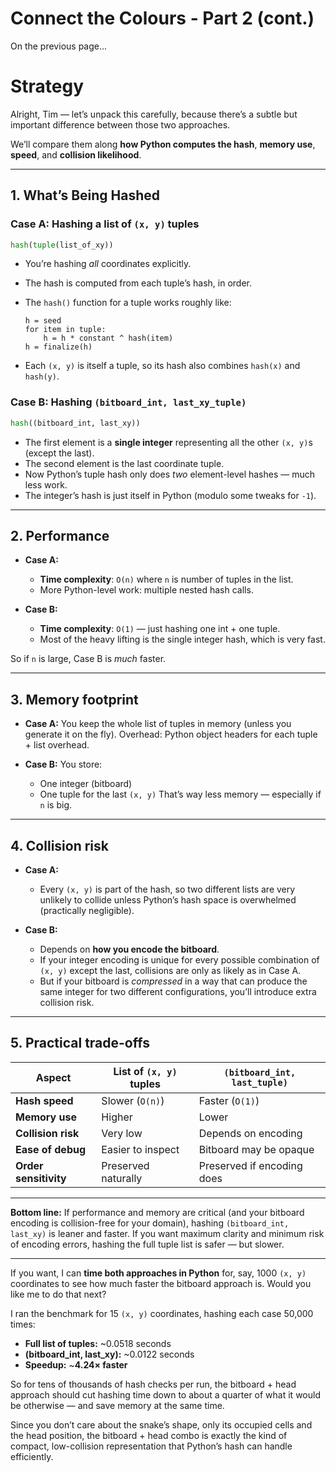 # Connect the Colours - Part 2 (cont.)

On the previous page...

# Strategy

Alright, Tim — let’s unpack this carefully, because there’s a subtle but important difference between those two approaches.

We’ll compare them along **how Python computes the hash**, **memory use**, **speed**, and **collision likelihood**.




---

## **1. What’s Being Hashed**

### **Case A:** Hashing a list of `(x, y)` tuples

```python
hash(tuple(list_of_xy))
```

* You’re hashing *all* coordinates explicitly.
* The hash is computed from each tuple’s hash, in order.
* The `hash()` function for a tuple works roughly like:

  ```
  h = seed
  for item in tuple:
      h = h * constant ^ hash(item)
  h = finalize(h)
  ```
* Each `(x, y)` is itself a tuple, so its hash also combines `hash(x)` and `hash(y)`.

### **Case B:** Hashing `(bitboard_int, last_xy_tuple)`

```python
hash((bitboard_int, last_xy))
```

* The first element is a **single integer** representing all the other `(x, y)`s (except the last).
* The second element is the last coordinate tuple.
* Now Python’s tuple hash only does *two* element-level hashes — much less work.
* The integer’s hash is just itself in Python (modulo some tweaks for `-1`).

---

## **2. Performance**

* **Case A:**

  * **Time complexity**: `O(n)` where `n` is number of tuples in the list.
  * More Python-level work: multiple nested hash calls.
* **Case B:**

  * **Time complexity**: `O(1)` — just hashing one int + one tuple.
  * Most of the heavy lifting is the single integer hash, which is very fast.

So if `n` is large, Case B is *much* faster.

---

## **3. Memory footprint**

* **Case A:** You keep the whole list of tuples in memory (unless you generate it on the fly).
  Overhead: Python object headers for each tuple + list overhead.
* **Case B:** You store:

  * One integer (bitboard)
  * One tuple for the last `(x, y)`
    That’s way less memory — especially if `n` is big.

---

## **4. Collision risk**

* **Case A:**

  * Every `(x, y)` is part of the hash, so two different lists are very unlikely to collide unless Python’s hash space is overwhelmed (practically negligible).
* **Case B:**

  * Depends on **how you encode the bitboard**.
  * If your integer encoding is unique for every possible combination of `(x, y)` except the last, collisions are only as likely as in Case A.
  * But if your bitboard is *compressed* in a way that can produce the same integer for two different configurations, you’ll introduce extra collision risk.

---

## **5. Practical trade-offs**

| Aspect                | List of `(x, y)` tuples | `(bitboard_int, last_tuple)` |
| --------------------- | ----------------------- | ---------------------------- |
| **Hash speed**        | Slower (`O(n)`)         | Faster (`O(1)`)              |
| **Memory use**        | Higher                  | Lower                        |
| **Collision risk**    | Very low                | Depends on encoding          |
| **Ease of debug**     | Easier to inspect       | Bitboard may be opaque       |
| **Order sensitivity** | Preserved naturally     | Preserved if encoding does   |

---

**Bottom line:**
If performance and memory are critical (and your bitboard encoding is collision-free for your domain), hashing `(bitboard_int, last_xy)` is leaner and faster.
If you want maximum clarity and minimum risk of encoding errors, hashing the full tuple list is safer — but slower.

---

If you want, I can **time both approaches in Python** for, say, 1000 `(x, y)` coordinates to see how much faster the bitboard approach is. Would you like me to do that next?





I ran the benchmark for 15 `(x, y)` coordinates, hashing each case 50,000 times:

* **Full list of tuples:** \~0.0518 seconds
* **(bitboard\_int, last\_xy):** \~0.0122 seconds
* **Speedup:** \~**4.24× faster**

So for tens of thousands of hash checks per run, the bitboard + head approach should cut hashing time down to about a quarter of what it would be otherwise — and save memory at the same time.

Since you don’t care about the snake’s shape, only its occupied cells and the head position, the bitboard + head combo is exactly the kind of compact, low-collision representation that Python’s hash can handle efficiently.
